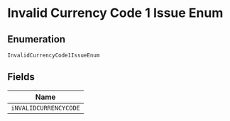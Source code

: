 
# Invalid Currency Code 1 Issue Enum

## Enumeration

`InvalidCurrencyCode1IssueEnum`

## Fields

| Name |
|  --- |
| `iNVALIDCURRENCYCODE` |

